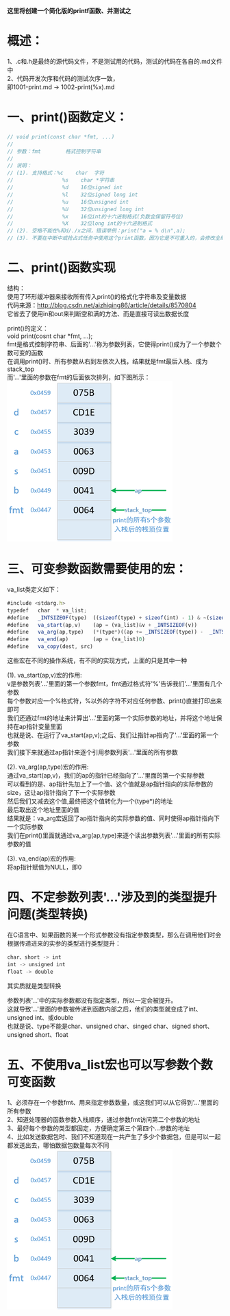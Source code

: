 **这里将创建一个简化版的printf函数、并测试之**<br>

# 概述：<br>
1、.c和.h是最终的源代码文件，不是测试用的代码，测试的代码在各自的.md文件中<br>
2、代码开发次序和代码的测试次序一致，<br>
即1001-print.md -> 1002-print(%x).md<br>

# 一、print()函数定义：<br>
```javascript
// void print(const char *fmt, ...)
//
// 参数：fmt        格式控制字符串
//
// 说明：
// (1). 支持格式：%c    char  字符
//                %s    char *字符串
//                %d    16位signed int
//                %l    32位signed long int
//                %u    16位unsigned int
//                %U    32位unsigned long int
//                %x    16位int的十六进制格式(负数会保留符号位)
//                %X    32位long int的十六进制格式
// (2). 空格不能在%和d/./x之间，错误举例：print("a = % d\n",a);
// (3). 不要在中断中或抢占式任务中使用这个print函数，因为它是不可重入的，会修改全局的buffer
```

# 二、print()函数实现<br>
结构：<br>
使用了环形缓冲器来接收所有传入print()的格式化字符串及变量数据<br>
代码来源：http://blog.csdn.net/aizhiqing86/article/details/8570804<br>
它省去了使用in和out来判断空和满的方法、而是直接可读出数据长度<br>

print()的定义：<br>
void print(cosnt char *fmt, ...);<br>
fmt是格式控制字符串、后面的'...'称为参数列表，它使得print()成为了一个参数个数可变的函数<br>
在调用print()时、所有参数从右到左依次入栈，结果就是fmt最后入栈、成为stack_top<br>
而'...'里面的参数在fmt的后面依次排列，如下图所示：<br>
![stack_5](/experiments/1010-USART/1002-print/material/stack_5.png)<br>

# 三、可变参数函数需要使用的宏：<br>
va_list类定义如下：<br>
```javascript
#include <stdarg.h>
typedef   char  * va_list;
#define   _INTSIZEOF(type)  ((sizeof(type) + sizeof(int) - 1) & ~(sizeof(int) - 1))    // 结果为sizeof(int)的整数倍
#define   va_start(ap,v)    (ap = (va_list)&v + _INTSIZEOF(v))                         // 让ap指向参数v的参数列表中的第一个参数
#define   va_arg(ap,type)   (*(type*)((ap += _INTSIZEOF(type)) -  _INTSIZEOF(type)))   // 取出参数t、并让ap指向参数t的下一个参数
#define   va_end(ap)        (ap = (va_list)0)
#define   va_copy(dest, src)
```
这些宏在不同的操作系统，有不同的实现方式，上面的只是其中一种<br>


(1). va_start(ap,v)宏的作用: <br>
v是参数列表'...'里面的第一个参数fmt，fmt通过格式符'%'告诉我们'...'里面有几个参数<br>
每个参数对应一个%格式符，%以外的字符不对应任何参数、print()直接打印出来即可<br>
我们还通过fmt的地址来计算出'...'里面的第一个实际参数的地址，并将这个地址保持在ap指针变量里面<br>
也就是说、在运行了va_start(ap,v);之后、我们让指针ap指向了'...'里面的第一个参数<br>
我们接下来就通过ap指针来逐个引用参数列表'...'里面的所有参数<br>

(2). va_arg(ap,type)宏的作用:<br>
通过va_start(ap,v)，我们的ap的指针已经指向了'...'里面的第一个实际参数<br>
可以看到的是、ap指针先加上了一个值、这个值就是ap指针指向的实际参数的size，这让ap指针指向了下一个实际参数<br>
然后我们又减去这个值,最终把这个值转化为一个(type*)的地址<br>
最后取出这个地址里面的值<br>
结果就是：va_arg宏返回了ap指针指向的实际参数的值、同时使得ap指针指向下一个实际参数<br>
我们在print()里面就通过va_arg(ap,type)来逐个读出参数列表'...'里面的所有实际参数的值<br>

(3). va_end(ap)宏的作用:<br>
     将ap指针赋值为NULL，即0<br>


# 四、不定参数列表'...'涉及到的类型提升问题(类型转换)<br>
在C语言中、如果函数的某一个形式参数没有指定参数类型，那么在调用他们时会根据传递进来的实参的类型进行类型提升：<br>
```javascript
char、short -> int
int -> unsigned int
float -> double
```
其实质就是类型转换<br>

参数列表'...'中的实际参数都没有指定类型，所以一定会被提升。<br>
这就导致'...'里面的参数被传递到函数内部之后，他们的类型就变成了int、unsigned int、或double<br>
也就是说、type不能是char、unsigned char、singed char、signed short、unsigned short、float<br>

# 五、不使用va_list宏也可以写参数个数可变函数<br>
1、必须存在一个参数fmt、用来指定参数数量，或这我们可以从它得到'...'里面的所有参数<br>
2、知道处理器的函数参数入栈顺序，通过参数fmt访问第二个参数的地址<br>
3、最好每个参数的类型都固定，方便确定第三个第四个...参数的地址<br>
4、比如发送数据包时、我们不知道现在一共产生了多少个数据包，但是可以一起都发送出去，哪怕数据包数量每次不同<br>
![stack_5](/experiments/1010-USART/1002-print/material/stack_5.png)<br>
